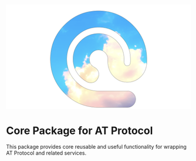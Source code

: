 <p align="center">
  <a href="https://github.com/myConsciousness/atproto.dart">
    <img alt="atproto_core" width="600px" src="https://raw.githubusercontent.com/myConsciousness/atproto.dart/main/resources/pkg_logo.png">
  </a>
</p>

# Core Package for AT Protocol

This package provides core reusable and useful functionality for wrapping AT Protocol and related services.
